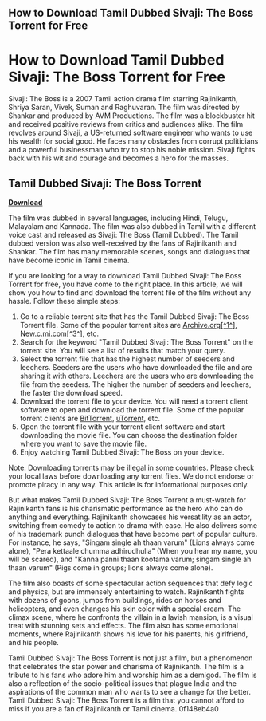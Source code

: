 ## How to Download Tamil Dubbed Sivaji: The Boss Torrent for Free

  
# How to Download Tamil Dubbed Sivaji: The Boss Torrent for Free
 
Sivaji: The Boss is a 2007 Tamil action drama film starring Rajinikanth, Shriya Saran, Vivek, Suman and Raghuvaran. The film was directed by Shankar and produced by AVM Productions. The film was a blockbuster hit and received positive reviews from critics and audiences alike. The film revolves around Sivaji, a US-returned software engineer who wants to use his wealth for social good. He faces many obstacles from corrupt politicians and a powerful businessman who try to stop his noble mission. Sivaji fights back with his wit and courage and becomes a hero for the masses.
 
## Tamil Dubbed Sivaji: The Boss Torrent


[**Download**](https://www.google.com/url?q=https%3A%2F%2Furlin.us%2F2tKAUm&sa=D&sntz=1&usg=AOvVaw0cyI7ZlNidRBBoxL6VnuMu)

 
The film was dubbed in several languages, including Hindi, Telugu, Malayalam and Kannada. The film was also dubbed in Tamil with a different voice cast and released as Sivaji: The Boss (Tamil Dubbed). The Tamil dubbed version was also well-received by the fans of Rajinikanth and Shankar. The film has many memorable scenes, songs and dialogues that have become iconic in Tamil cinema.
 
If you are looking for a way to download Tamil Dubbed Sivaji: The Boss Torrent for free, you have come to the right place. In this article, we will show you how to find and download the torrent file of the film without any hassle. Follow these simple steps:
 
1. Go to a reliable torrent site that has the Tamil Dubbed Sivaji: The Boss Torrent file. Some of the popular torrent sites are [Archive.org\[^1^\]](https://archive.org/details/sivaji-the-boss-480p), [New.c.mi.com\[^3^\]](https://new.c.mi.com/my/post/409731/Tamil_Dubbed_Sivaji_The_Boss_Torrent), etc.
2. Search for the keyword "Tamil Dubbed Sivaji: The Boss Torrent" on the torrent site. You will see a list of results that match your query.
3. Select the torrent file that has the highest number of seeders and leechers. Seeders are the users who have downloaded the file and are sharing it with others. Leechers are the users who are downloading the file from the seeders. The higher the number of seeders and leechers, the faster the download speed.
4. Download the torrent file to your device. You will need a torrent client software to open and download the torrent file. Some of the popular torrent clients are [BitTorrent](https://www.bittorrent.com/), [uTorrent](https://www.utorrent.com/), etc.
5. Open the torrent file with your torrent client software and start downloading the movie file. You can choose the destination folder where you want to save the movie file.
6. Enjoy watching Tamil Dubbed Sivaji: The Boss on your device.

Note: Downloading torrents may be illegal in some countries. Please check your local laws before downloading any torrent files. We do not endorse or promote piracy in any way. This article is for informational purposes only.
  
But what makes Tamil Dubbed Sivaji: The Boss Torrent a must-watch for Rajinikanth fans is his charismatic performance as the hero who can do anything and everything. Rajinikanth showcases his versatility as an actor, switching from comedy to action to drama with ease. He also delivers some of his trademark punch dialogues that have become part of popular culture. For instance, he says, "Singam single ah thaan varum" (Lions always come alone), "Pera kettaale chumma adhirudhulla" (When you hear my name, you will be scared), and "Kanna panni thaan kootama varum; singam single ah thaan varum" (Pigs come in groups; lions always come alone).
 
The film also boasts of some spectacular action sequences that defy logic and physics, but are immensely entertaining to watch. Rajinikanth fights with dozens of goons, jumps from buildings, rides on horses and helicopters, and even changes his skin color with a special cream. The climax scene, where he confronts the villain in a lavish mansion, is a visual treat with stunning sets and effects. The film also has some emotional moments, where Rajinikanth shows his love for his parents, his girlfriend, and his people.
 
Tamil Dubbed Sivaji: The Boss Torrent is not just a film, but a phenomenon that celebrates the star power and charisma of Rajinikanth. The film is a tribute to his fans who adore him and worship him as a demigod. The film is also a reflection of the socio-political issues that plague India and the aspirations of the common man who wants to see a change for the better. Tamil Dubbed Sivaji: The Boss Torrent is a film that you cannot afford to miss if you are a fan of Rajinikanth or Tamil cinema.
 0f148eb4a0
